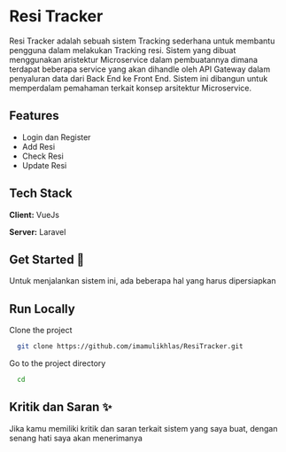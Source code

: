 
  # Resi Tracker  
  Resi Tracker adalah sebuah sistem Tracking sederhana untuk membantu pengguna dalam melakukan Tracking resi. Sistem yang dibuat menggunakan aristektur Microservice dalam pembuatannya dimana terdapat beberapa service yang akan dihandle oleh API Gateway dalam penyaluran data dari Back End ke Front End. Sistem ini dibangun untuk memperdalam pemahaman terkait konsep arsitektur Microservice. 
  
      
  ## Features  
  - Login dan Register
  - Add Resi
  - Check Resi
  - Update Resi 

  ## Tech Stack  
  **Client:** VueJs  

  **Server:** Laravel   

  ## Get Started 🚀  
  Untuk menjalankan sistem ini, ada beberapa hal yang harus dipersiapkan


  ## Run Locally  
  Clone the project  

  ~~~bash  
    git clone https://github.com/imamulikhlas/ResiTracker.git
  ~~~

  Go to the project directory  

  ~~~bash  
    cd 
  ~~~


 


  ## Kritik dan Saran ✨  
  Jika kamu memiliki kritik dan saran terkait sistem yang saya buat, dengan senang hati saya akan menerimanya 